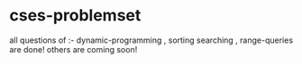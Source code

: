 # cses-problemset
all questions of :-
  dynamic-programming , 
   sorting searching , 
   range-queries 
are done!
others are coming soon!
